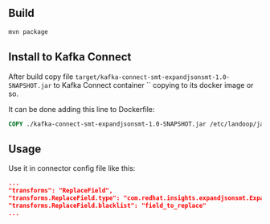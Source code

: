 
## Build
~~~bash
mvn package
~~~

## Install to Kafka Connect
After build copy file `target/kafka-connect-smt-expandjsonsmt-1.0-SNAPSHOT.jar`
to Kafka Connect container `` copying to its docker image or so.

It can be done adding this line to Dockerfile:
~~~Dockerfile
COPY ./kafka-connect-smt-expandjsonsmt-1.0-SNAPSHOT.jar /etc/landoop/jars/lib
~~~

## Usage
Use it in connector config file like this:
~~~json
...
"transforms": "ReplaceField",
"transforms.ReplaceField.type": "com.redhat.insights.expandjsonsmt.ExpandJSON$Value",
"transforms.ReplaceField.blacklist": "field_to_replace"
...
~~~
